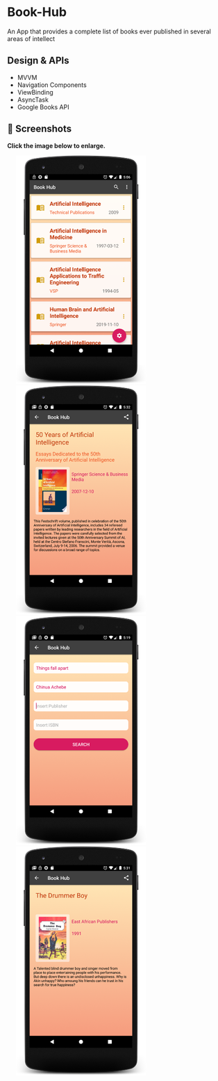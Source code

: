 # Book-Hub
An App that provides a complete list of books ever published in several areas of intellect

## Design & APIs

- MVVM
- Navigation Components
- ViewBinding
- AsyncTask
- Google Books API

 ## 📸 Screenshots

**Click the image below to enlarge.**
<div>
<img src="/screenshots/booklist.png" height="auto" width="300" hspace="20">

<img src="/screenshots/detail.png" height="auto" width="300" hspace="20">

<img src="/screenshots/advanced_search.png" height="auto" width="300" hspace="20">

<img src="/screenshots/book_view.png" height="auto" width="300" hspace="20">


</div>